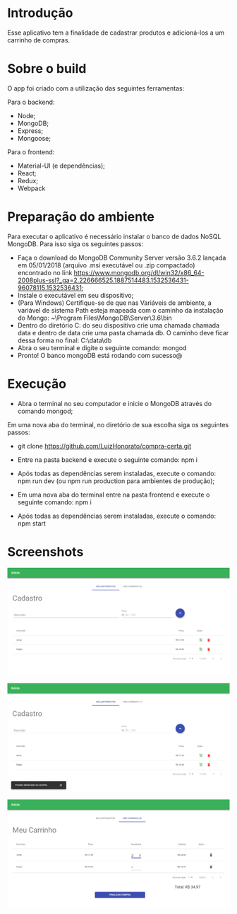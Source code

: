 # Introdução

Esse aplicativo tem a finalidade de cadastrar produtos e adicioná-los a um carrinho de compras.

# Sobre o build

O app foi criado com a utilização das seguintes ferramentas:

Para o backend:
- Node;
- MongoDB;
- Express;
- Mongoose;

Para o frontend:
- Material-UI (e dependências);
- React;
- Redux;
- Webpack

# Preparação do ambiente

Para executar o aplicativo é necessário instalar o banco de dados NoSQL MongoDB. Para isso siga os seguintes passos:

- Faça o download do MongoDB Community Server versão 3.6.2 lançada em 05/01/2018 (arquivo .msi executável ou .zip compactado) encontrado no link https://www.mongodb.org/dl/win32/x86_64-2008plus-ssl?_ga=2.226666525.1887514483.1532536431-96078115.1532536431;
- Instale o executável em seu dispositivo;
- (Para Windows) Certifique-se de que nas Variáveis de ambiente, a variável de sistema Path esteja mapeada com o caminho da instalação do Mongo: ~\Program Files\MongoDB\Server\3.6\bin
- Dentro do diretório C: do seu dispositivo crie uma chamada chamada data e dentro de data crie uma pasta chamada db. O caminho deve ficar dessa forma no final: C:\data\db
- Abra o seu terminal e digite o seguinte comando: mongod
- Pronto! O banco mongoDB está rodando com sucesso@

# Execução

- Abra o terminal no seu computador e inicie o MongoDB através do comando mongod;

Em uma nova aba do terminal, no diretório de sua escolha siga os seguintes passos:

- git clone https://github.com/LuizHonorato/compra-certa.git

- Entre na pasta backend e execute o seguinte comando: npm i
- Após todas as dependências serem instaladas, execute o comando: npm run dev (ou npm run production para ambientes de produção);

- Em uma nova aba do terminal entre na pasta frontend e execute o seguinte comando: npm i
- Após todas as dependências serem instaladas, execute o comando: npm start


# Screenshots

<p><img src="images/compra-certa-1.PNG" /></p>
<p><img src="images/compra-certa-2.PNG" /></p>
<p><img src="images/compra-certa-3.PNG" /></p>

